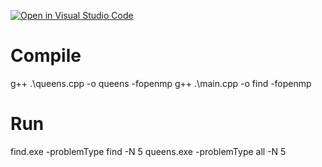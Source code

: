 [![Open in Visual Studio Code](https://classroom.github.com/assets/open-in-vscode-f059dc9a6f8d3a56e377f745f24479a46679e63a5d9fe6f495e02850cd0d8118.svg)](https://classroom.github.com/online_ide?assignment_repo_id=6113884&assignment_repo_type=AssignmentRepo)


# Compile

g++ .\queens.cpp -o queens -fopenmp 
g++ .\main.cpp -o find -fopenmp 

# Run

find.exe -problemType find -N 5
queens.exe -problemType all -N 5